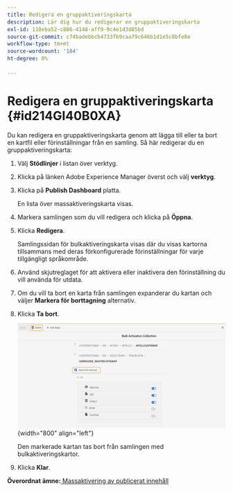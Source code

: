 ```yaml
---
title: Redigera en gruppaktiveringskarta
description: Lär dig hur du redigerar en gruppaktiveringskarta
exl-id: 110eba52-c886-4148-aff9-9c4e1d3d85bd
source-git-commit: c74badebbcb4733fb9caa79c646b1d1e5c8bfe8e
workflow-type: tm+mt
source-wordcount: '184'
ht-degree: 0%

---
```


# Redigera en gruppaktiveringskarta {#id214GI40B0XA}

Du kan redigera en gruppaktiveringskarta genom att lägga till eller ta bort en kartfil eller förinställningar från en samling. Så här redigerar du en gruppaktiveringskarta:

1. Välj **Stödlinjer** i listan över verktyg.

1. Klicka på länken Adobe Experience Manager överst och välj **verktyg**.

1. Klicka på **Publish Dashboard** platta.

   En lista över massaktiveringskarta visas.

1. Markera samlingen som du vill redigera och klicka på **Öppna**.

1. Klicka **Redigera**.

   Samlingssidan för bulkaktiveringskarta visas där du visas kartorna tillsammans med deras förkonfigurerade förinställningar för varje tillgängligt språkområde.

1. Använd skjutreglaget för att aktivera eller inaktivera den förinställning du vill använda för utdata.

1. Om du vill ta bort en karta från samlingen expanderar du kartan och väljer **Markera för borttagning** alternativ.

1. Klicka **Ta bort**.

   ![](images/bulk-activation-delete-map.png){width="800" align="left"}

   Den markerade kartan tas bort från samlingen med bulkaktiveringskartor.

1. Klicka **Klar**.


**Överordnat ämne:**[ Massaktivering av publicerat innehåll](conf-bulk-activation.md)
